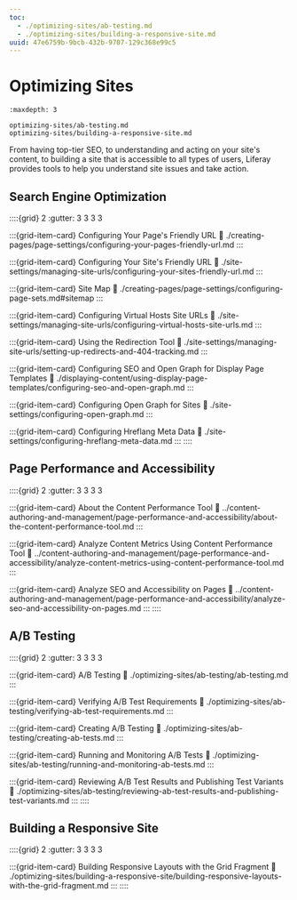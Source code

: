 ```yaml
---
toc:
  - ./optimizing-sites/ab-testing.md
  - ./optimizing-sites/building-a-responsive-site.md
uuid: 47e6759b-9bcb-432b-9707-129c368e99c5
---
```

# Optimizing Sites

```{toctree}
:maxdepth: 3

optimizing-sites/ab-testing.md
optimizing-sites/building-a-responsive-site.md
```

From having top-tier SEO, to understanding and acting on your site's content, to building a site that is accessible to all types of users, Liferay provides tools to help you understand site issues and take action.

## Search Engine Optimization

::::{grid} 2
:gutter: 3 3 3 3

:::{grid-item-card} Configuring Your Page's Friendly URL
:link: ./creating-pages/page-settings/configuring-your-pages-friendly-url.md
:::

:::{grid-item-card} Configuring Your Site's Friendly URL
:link: ./site-settings/managing-site-urls/configuring-your-sites-friendly-url.md
:::

:::{grid-item-card} Site Map
:link: ./creating-pages/page-settings/configuring-page-sets.md#sitemap
:::

:::{grid-item-card} Configuring Virtual Hosts Site URLs
:link: ./site-settings/managing-site-urls/configuring-virtual-hosts-site-urls.md
:::

:::{grid-item-card} Using the Redirection Tool
:link: ./site-settings/managing-site-urls/setting-up-redirects-and-404-tracking.md
:::

:::{grid-item-card} Configuring SEO and Open Graph for Display Page Templates
:link: ./displaying-content/using-display-page-templates/configuring-seo-and-open-graph.md
:::

:::{grid-item-card} Configuring Open Graph for Sites
:link: ./site-settings/configuring-open-graph.md
:::

:::{grid-item-card} Configuring Hreflang Meta Data
:link: ./site-settings/configuring-hreflang-meta-data.md
:::
::::

## Page Performance and Accessibility

::::{grid} 2
:gutter: 3 3 3 3

:::{grid-item-card} About the Content Performance Tool
:link: ../content-authoring-and-management/page-performance-and-accessibility/about-the-content-performance-tool.md
:::

:::{grid-item-card} Analyze Content Metrics Using Content Performance Tool
:link: ../content-authoring-and-management/page-performance-and-accessibility/analyze-content-metrics-using-content-performance-tool.md
:::

:::{grid-item-card} Analyze SEO and Accessibility on Pages
:link: ../content-authoring-and-management/page-performance-and-accessibility/analyze-seo-and-accessibility-on-pages.md
:::
::::

## A/B Testing

::::{grid} 2
:gutter: 3 3 3 3

:::{grid-item-card} A/B Testing
:link: ./optimizing-sites/ab-testing/ab-testing.md
:::

:::{grid-item-card} Verifying A/B Test Requirements
:link: ./optimizing-sites/ab-testing/verifying-ab-test-requirements.md
:::

:::{grid-item-card} Creating A/B Testing
:link: ./optimizing-sites/ab-testing/creating-ab-tests.md
:::

:::{grid-item-card} Running and Monitoring A/B Tests
:link: ./optimizing-sites/ab-testing/running-and-monitoring-ab-tests.md
:::

:::{grid-item-card} Reviewing A/B Test Results and Publishing Test Variants
:link: ./optimizing-sites/ab-testing/reviewing-ab-test-results-and-publishing-test-variants.md
:::
::::

## Building a Responsive Site

::::{grid} 2
:gutter: 3 3 3 3

<!-- Eric is working on LRDOCS-11987, when he is finished, he will add the documentation link here
:::{grid-item-card} Using the Simulation Panel
:link: ./building-a-responsive-site/
::: -->

:::{grid-item-card} Building Responsive Layouts with the Grid Fragment
:link: ./optimizing-sites/building-a-responsive-site/building-responsive-layouts-with-the-grid-fragment.md
:::
::::
